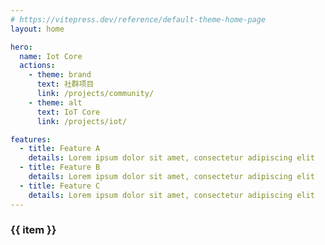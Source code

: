 ```yaml
---
# https://vitepress.dev/reference/default-theme-home-page
layout: home

hero:
  name: Iot Core
  actions:
    - theme: brand
      text: 社群项目
      link: /projects/community/
    - theme: alt
      text: IoT Core
      link: /projects/iot/

features:
  - title: Feature A
    details: Lorem ipsum dolor sit amet, consectetur adipiscing elit
  - title: Feature B
    details: Lorem ipsum dolor sit amet, consectetur adipiscing elit
  - title: Feature C
    details: Lorem ipsum dolor sit amet, consectetur adipiscing elit
---
```


<script setup>

  
  console.log(1)


</script>

<el-carousel height="150px" style="marigin-top:12px;">
  <el-carousel-item v-for="item in 4" :key="item">
    <h3 class="small justify-center" text="2xl">{{ item }}</h3>
  </el-carousel-item>
</el-carousel>

<style> 
.el-carousel__item h3 {
  color: #475669;
  opacity: 0.75;
  line-height: 150px;
  margin: 0;
  text-align: center;
}

.el-carousel__item:nth-child(2n) {
  background-color: #99a9bf;
}

.el-carousel__item:nth-child(2n + 1) {
  background-color: #d3dce6;
}
</style>
